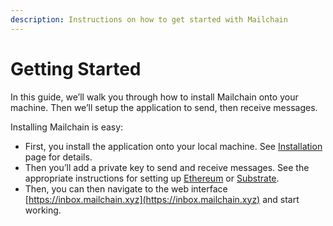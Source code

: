 ```yaml
---
description: Instructions on how to get started with Mailchain
---
```


# Getting Started

In this guide, we’ll walk you through how to install Mailchain onto your machine. Then we’ll setup the application to send, then receive messages.

Installing Mailchain is easy:

* First, you install the application onto your local machine. See [Installation](installation.md) page for details.
* Then you’ll add a private key to send and receive messages. See the appropriate instructions for setting up [Ethereum](ethereum-instructions/) or [Substrate](substrate-instructions/).
* Then, you can then navigate to the web interface [https://inbox.mailchain.xyz](https://inbox.mailchain.xyz) and start working.



